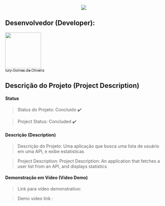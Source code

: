 <p align="center">
  <img src="https://github.com/iurygdeoliveira/Front-End/blob/master/LISTA%20DE%20PAISES/img/LISTA%20DE%20PA%C3%8DSES.jpg">
</p>

## Desenvolvedor (Developer):

[<img src="https://avatars3.githubusercontent.com/u/30157522?s=460&u=30d3397df3e4655b6fa8047ac27052569cf7db78&v=4" width=115><br><sub>Iury Gomes de Oliveira</sub>](https://github.com/iurygdeoliveira)

## Descrição do Projeto (Project Description)

#### Status

> Status do Projeto: Concluido :heavy_check_mark:

> Project Status: Concluded :heavy_check_mark:

#### Descrição (Description)

> Descrição do Projeto: Uma aplicação que busca uma lista de usuário em uma API, e exibe estatísticas

> Project Description: Project Description: An application that fetches a user list from an API, and displays statistics

#### Demonstração em Vídeo (Video Demo)

> Link para vídeo demonstrativo:

> Demo video link :
